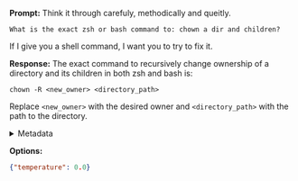 **Prompt:**
Think it through carefuly, methodically and queitly.

    What is the exact zsh or bash command to: chown a dir and children?

If I give you a shell command, I want you to try to fix it.


**Response:**
The exact command to recursively change ownership of a directory and its children in both zsh and bash is:

```
chown -R <new_owner> <directory_path>
```

Replace `<new_owner>` with the desired owner and `<directory_path>` with the path to the directory.

<details><summary>Metadata</summary>

- Duration: 2610 ms
- Datetime: 2023-08-06T11:54:59.540603
- Model: gpt-3.5-turbo-0613

</details>

**Options:**
```json
{"temperature": 0.0}
```

